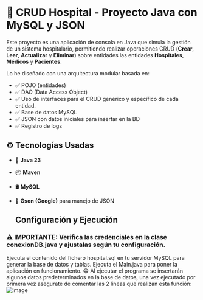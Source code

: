 # 🏥 CRUD Hospital - Proyecto Java con MySQL y JSON

Este proyecto es una aplicación de consola en Java que simula la gestión de un sistema hospitalario, permitiendo realizar operaciones CRUD (**Crear**, **Leer**, **Actualizar** y **Eliminar**) sobre entidades las entidades **Hospitales**, **Médicos** y **Pacientes**.

Lo he diseñado con una arquitectura modular basada en:
- ✅ POJO (entidades)
- ✅ DAO (Data Access Object)
- ✅ Uso de interfaces para el CRUD genérico y específico de cada entidad.
- ✅ Base de datos MySQL
- ✅ JSON con datos iniciales para insertar en la BD
- ✅ Registro de logs

## ⚙️ Tecnologías Usadas

- 🧠 **Java 23**
- 📦 **Maven**
- 🛢️ **MySQL**
- 📄 **Gson (Google)** para manejo de JSON

  ## Configuración y Ejecución
### ⚠️ IMPORTANTE: Verifica las credenciales en la clase conexionDB.java y ajustalas según tu configuración.
  Ejecuta el contenido del fichero hospital.sql en tu servidor MySQL para generar la base de datos y tablas.
  Ejecuta el Main.java para poner la aplicación en funcionamiento. 😁
  Al ejecutar el programa se insertarán algunos datos predeterminados en la base de datos, una vez ejecutado por primera vez asegurate de comentar las 2 lineas que realizan esta función:
  ![image](https://github.com/user-attachments/assets/8e93609c-9422-43f3-8765-fb9db8c7c167)

